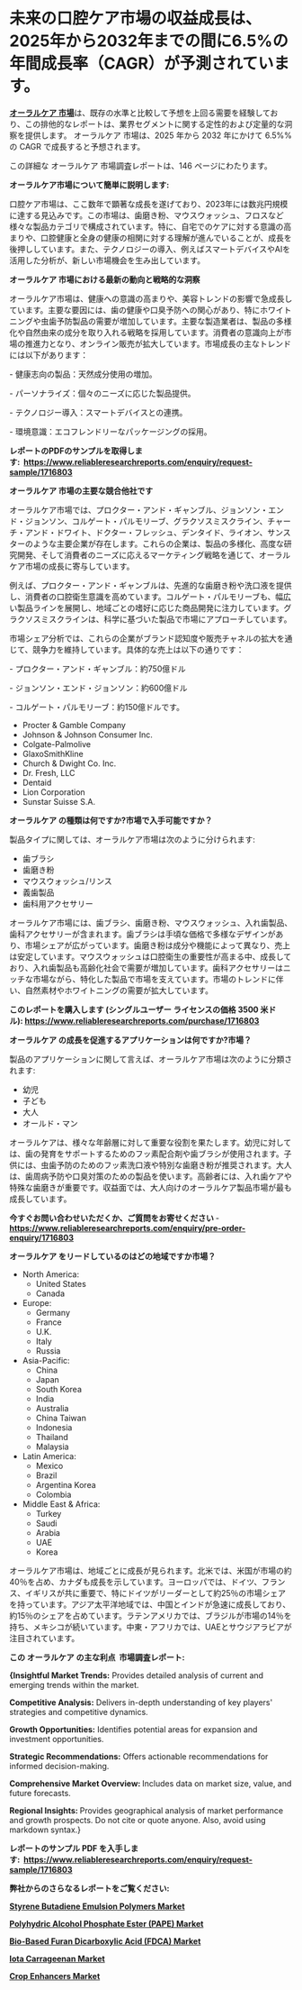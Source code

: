 <p><h1>未来の口腔ケア市場の収益成長は、2025年から2032年までの間に6.5%の年間成長率（CAGR）が予測されています。</h1></p><p data-sourcepos="1:1-1:157"><strong><a href="https://www.reliableresearchreports.com/oral-care-r1716803?utm_campaign=107&utm_medium=36&utm_source=Github&utm_content=ia&utm_term=04022025&utm_id=oral-care">オーラルケア 市場</a></strong>は、既存の水準と比較して予想を上回る需要を経験しており、この排他的なレポートは、業界セグメントに関する定性的および定量的な洞察を提供します。 オーラルケア 市場は、2025 年から 2032 年にかけて 6.5%% の CAGR で成長すると予想されます。</p>
<p data-sourcepos="3:1-3:50">この詳細な オーラルケア 市場調査レポートは、146 ページにわたります。</p>
<p><strong>オーラルケア市場について簡単に説明します:</strong></p>
<p><p>口腔ケア市場は、ここ数年で顕著な成長を遂げており、2023年には数兆円規模に達する見込みです。この市場は、歯磨き粉、マウスウォッシュ、フロスなど様々な製品カテゴリで構成されています。特に、自宅でのケアに対する意識の高まりや、口腔健康と全身の健康の相関に対する理解が進んでいることが、成長を後押ししています。また、テクノロジーの導入、例えばスマートデバイスやAIを活用した分析が、新しい市場機会を生み出しています。</p></p>
<p><strong>オーラルケア 市場における最新の動向と戦略的な洞察</strong></p>
<p><p>オーラルケア市場は、健康への意識の高まりや、美容トレンドの影響で急成長しています。主要な要因には、歯の健康や口臭予防への関心があり、特にホワイトニングや虫歯予防製品の需要が増加しています。主要な製造業者は、製品の多様化や自然由来の成分を取り入れる戦略を採用しています。消費者の意識向上が市場の推進力となり、オンライン販売が拡大しています。市場成長の主なトレンドには以下があります：</p><p>- 健康志向の製品：天然成分使用の増加。</p><p>- パーソナライズ：個々のニーズに応じた製品提供。</p><p>- テクノロジー導入：スマートデバイスとの連携。</p><p>- 環境意識：エコフレンドリーなパッケージングの採用。</p></p>
<p><strong>レポートのPDFのサンプルを取得します</strong><strong>:&nbsp;&nbsp;<a href="https://www.reliableresearchreports.com/enquiry/request-sample/1716803?utm_campaign=107&utm_medium=36&utm_source=Github&utm_content=ia&utm_term=04022025&utm_id=oral-care">https://www.reliableresearchreports.com/enquiry/request-sample/1716803</a></strong></p>
<p><strong>オーラルケア 市場の主要な競合他社です</strong></p>
<p><p>オーラルケア市場では、プロクター・アンド・ギャンブル、ジョンソン・エンド・ジョンソン、コルゲート・パルモリーブ、グラクソスミスクライン、チャーチ・アンド・ドワイト、ドクター・フレッシュ、デンタイド、ライオン、サンスターのような主要企業が存在します。これらの企業は、製品の多様化、高度な研究開発、そして消費者のニーズに応えるマーケティング戦略を通じて、オーラルケア市場の成長に寄与しています。</p><p>例えば、プロクター・アンド・ギャンブルは、先進的な歯磨き粉や洗口液を提供し、消費者の口腔衛生意識を高めています。コルゲート・パルモリーブも、幅広い製品ラインを展開し、地域ごとの嗜好に応じた商品開発に注力しています。グラクソスミスクラインは、科学に基づいた製品で市場にアプローチしています。</p><p>市場シェア分析では、これらの企業がブランド認知度や販売チャネルの拡大を通じて、競争力を維持しています。具体的な売上は以下の通りです：</p><p>- プロクター・アンド・ギャンブル：約750億ドル</p><p>- ジョンソン・エンド・ジョンソン：約600億ドル</p><p>- コルゲート・パルモリーブ：約150億ドルです。</p></p>
<p><ul><li>Procter & Gamble Company</li><li>Johnson & Johnson Consumer Inc.</li><li>Colgate-Palmolive</li><li>GlaxoSmithKline</li><li>Church & Dwight Co. Inc.</li><li>Dr. Fresh, LLC</li><li>Dentaid</li><li>Lion Corporation</li><li>Sunstar Suisse S.A.</li></ul></p>
<p><strong>オーラルケア の種類は何ですか?市場で入手可能ですか？</strong></p>
<p>製品タイプに関しては、オーラルケア市場は次のように分けられます:</p>
<p><ul><li>歯ブラシ</li><li>歯磨き粉</li><li>マウスウォッシュ/リンス</li><li>義歯製品</li><li>歯科用アクセサリー</li></ul></p>
<p><p>オーラルケア市場には、歯ブラシ、歯磨き粉、マウスウォッシュ、入れ歯製品、歯科アクセサリーが含まれます。歯ブラシは手頃な価格で多様なデザインがあり、市場シェアが広がっています。歯磨き粉は成分や機能によって異なり、売上は安定しています。マウスウォッシュは口腔衛生の重要性が高まる中、成長しており、入れ歯製品も高齢化社会で需要が増加しています。歯科アクセサリーはニッチな市場ながら、特化した製品で市場を支えています。市場のトレンドに伴い、自然素材やホワイトニングの需要が拡大しています。</p></p>
<p><strong>このレポートを購入します (シングルユーザー ライセンスの価格 3500 米ドル):&nbsp;<a href="https://www.reliableresearchreports.com/purchase/1716803?utm_campaign=107&utm_medium=36&utm_source=Github&utm_content=ia&utm_term=04022025&utm_id=oral-care">https://www.reliableresearchreports.com/purchase/1716803</a></strong></p>
<p><strong>オーラルケア の成長を促進するアプリケーションは何ですか?市場？</strong></p>
<p>製品のアプリケーションに関して言えば、オーラルケア市場は次のように分類されます:</p>
<p><ul><li>幼児</li><li>子ども</li><li>大人</li><li>オールド・マン</li></ul></p>
<p><p>オーラルケアは、様々な年齢層に対して重要な役割を果たします。幼児に対しては、歯の発育をサポートするためのフッ素配合剤や歯ブラシが使用されます。子供には、虫歯予防のためのフッ素洗口液や特別な歯磨き粉が推奨されます。大人は、歯周病予防や口臭対策のための製品を使います。高齢者には、入れ歯ケアや特殊な歯磨きが重要です。収益面では、大人向けのオーラルケア製品市場が最も成長しています。</p></p>
<p><strong>今すぐお問い合わせいただくか、ご質問をお寄せください</strong><strong>&nbsp;</strong>-<strong><a href="https://www.reliableresearchreports.com/enquiry/pre-order-enquiry/1716803?utm_campaign=107&utm_medium=36&utm_source=Github&utm_content=ia&utm_term=04022025&utm_id=oral-care">https://www.reliableresearchreports.com/enquiry/pre-order-enquiry/1716803</a></strong></p>
<p><strong>オーラルケア をリードしているのはどの地域ですか市場？</strong></p>
<p><ul>
    <li>
        North America:
        <ul>
            <li>United States</li>
            <li>Canada</li>
        </ul>
    </li>
    <li>
        Europe:
        <ul>
            <li>Germany</li>
            <li>France</li>
            <li>U.K.</li>
            <li>Italy</li>
            <li>Russia</li>
        </ul>
    </li>
    <li>
        Asia-Pacific:
        <ul>
            <li>China</li>
            <li>Japan</li>
            <li>South Korea</li>
            <li>India</li>
            <li>Australia</li>
            <li>China Taiwan</li>
            <li>Indonesia</li>
            <li>Thailand</li>
            <li>Malaysia</li>
        </ul>
    </li>
    <li>
        Latin America:
        <ul>
            <li>Mexico</li>
            <li>Brazil</li>
            <li>Argentina Korea</li>
            <li>Colombia</li>
        </ul>
    </li>
    <li>
        Middle East & Africa:
        <ul>
            <li>Turkey</li>
            <li>Saudi</li>
            <li>Arabia</li>
            <li>UAE</li>
            <li>Korea</li>
        </ul>
    </li>
    </ul></p>
<p><p>オーラルケア市場は、地域ごとに成長が見られます。北米では、米国が市場の約40％を占め、カナダも成長を示しています。ヨーロッパでは、ドイツ、フランス、イギリスが共に重要で、特にドイツがリーダーとして約25％の市場シェアを持っています。アジア太平洋地域では、中国とインドが急速に成長しており、約15％のシェアを占めています。ラテンアメリカでは、ブラジルが市場の14％を持ち、メキシコが続いています。中東・アフリカでは、UAEとサウジアラビアが注目されています。</p></p>
<p><strong>この オーラルケア の主な利点&nbsp; 市場調査レポート:</strong></p>
<p><strong>{Insightful Market Trends:</strong> Provides detailed analysis of current and emerging trends within the market.</p>
<p><strong>Competitive Analysis:</strong> Delivers in-depth understanding of key players' strategies and competitive dynamics.</p>
<p><strong>Growth Opportunities:</strong> Identifies potential areas for expansion and investment opportunities.</p>
<p><strong>Strategic Recommendations:</strong> Offers actionable recommendations for informed decision-making.</p>
<p><strong>Comprehensive Market Overview: </strong>Includes data on market size, value, and future forecasts.</p>
<p><strong>Regional Insights: </strong>Provides geographical analysis of market performance and growth prospects. Do not cite or quote anyone. Also, avoid using markdown syntax.}</p>
<p><strong>レポートのサンプル PDF を入手します:&nbsp;</strong><strong>&nbsp;<a href="https://www.reliableresearchreports.com/enquiry/request-sample/1716803?utm_campaign=107&utm_medium=36&utm_source=Github&utm_content=ia&utm_term=04022025&utm_id=oral-care">https://www.reliableresearchreports.com/enquiry/request-sample/1716803</a></strong></p>
<p></p>
<p></p>
<p></p>
<p></p>
<p><strong>弊社からのさらなるレポートをご覧ください:</strong></p>
<p><strong><p><a href="https://github.com/ternainglin/Market-Research-Report-List-1/blob/main/styrene-butadiene-emulsion-polymers-market.md?utm_campaign=107&utm_medium=36&utm_source=Github&utm_content=ia&utm_term=04022025&utm_id=oral-care">Styrene Butadiene Emulsion Polymers Market</a></p><p><a href="https://github.com/lalolatiot/Market-Research-Report-List-1/blob/main/polyhydric-alcohol-phosphate-ester-pape-market.md?utm_campaign=107&utm_medium=36&utm_source=Github&utm_content=ia&utm_term=04022025&utm_id=oral-care">Polyhydric Alcohol Phosphate Ester (PAPE) Market</a></p><p><a href="https://github.com/saaindosya/Market-Research-Report-List-1/blob/main/bio-based-furan-dicarboxylic-acid-fdca-market.md?utm_campaign=107&utm_medium=36&utm_source=Github&utm_content=ia&utm_term=04022025&utm_id=oral-care">Bio-Based Furan Dicarboxylic Acid (FDCA) Market</a></p><p><a href="https://github.com/zurubting/Market-Research-Report-List-1/blob/main/iota-carrageenan-market.md?utm_campaign=107&utm_medium=36&utm_source=Github&utm_content=ia&utm_term=04022025&utm_id=oral-care">Iota Carrageenan Market</a></p><p><a href="https://github.com/penglatilles/Market-Research-Report-List-1/blob/main/crop-enhancers-market.md?utm_campaign=107&utm_medium=36&utm_source=Github&utm_content=ia&utm_term=04022025&utm_id=oral-care">Crop Enhancers Market</a></p></strong></p>